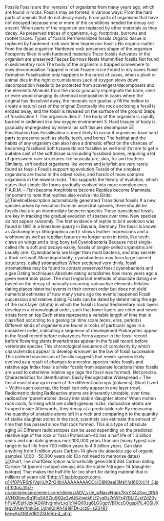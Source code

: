 Fossils
	Fossils are the 'remains' of organisms from many years ago, which are found in rocks. Fossils may be formed in various ways:
		From the hard parts of animals that do not decay easily. 
		From parts of organisms that have not decayed because one or more of the conditions needed for decay are absent.
		When parts of the organism are replaced by other materials as they decay. 
		As preserved traces of organisms, e.g. footprints, burrows and rootlet traces.
	Types of fossils
		Permineralized fossils
			Organic tissue is replaced by hardened rock over time
		Impression fossils
			No organic matter from the dead organism
			Hardened rock preserves shape of the organism
				Footprints filled in with hardened materials
		Trace fossils
			Activates of the organism are preserved
				Faeces
				Burrows
				Nests
		Mummified fossils
			Not found in sedimentary rock
			The body of the organism is trapped somewhere to slow decomposition
				Trapped in resin
				Frozen in ice
				Found in dry caves
	Fossil formation
		Fossilisation only happens in the rarest of cases, when a plant or animal dies in the right circumstances
		Lack of oxygen slows down decomposition
		Needs to be protected from scavengers/decomposers and the elements
		Minerals from the rocks gradually impregnate the bone, shell or even wood changing its chemical composition
		In cases where the original has dissolved away, the minerals can gradually fill the hollow to create a natural cast of the original
		Eventually the rock enclosing a fossil is eroded away, and the fossil is revealed on the surface of the ground
		Steps of fossilisation
			1. The organism dies
			2. The body of the organism is rapidly burned in sediment in a low oxygen environment
			3. Hard tissues of body is gradually impregnated by mineral as soft tissues decompose
			![](https://lh7-us.googleusercontent.com/slidesz/AGV_vUdqVIgiS7Oiv-mcwRyMD1WgaADCEuon70E_jhpxVNqTm-Z98zPPkHPHu7XgkWLnZlE4nNuMw28h73e_GxYA6tw_GZbGLoWUaSDk6dJe22AQ6vdkOkS5p_r8GwEDhHvw4dOxfsFZ_6RX6Fd_3CzhkYwwjBsMLMJbqmAfMza39xkbG_AXYCwsxw=s2048?key=ApXt6fw1BY2SUeRq-4_uhg)
	Fossilisation bias
		Fossilisation is more likely to occur if organisms have hard parts to preserve such as shells, teeth, and bones 
		The habitat and the habits of any organism can also have a dramatic effect on the chances of becoming fossilised
		Soft tissues do not fossilise as well and it’s rare to get a suitable cast of the soft tissue surrounding fossilised bones, requiring a lot of guesswork over structures like musculature, skin, fur and feathers
		Similarly, soft bodied organisms like worms and jellyfish are very rarely found as fossils
	Fossils supporting evolution
		Fossils of the simplest organisms are found in the oldest rocks, and fossils of more complex organisms in the newest rocks. 
		This supports the theory of evolution, which states that simple life forms gradually evolved into more complex ones.
		F.A.R.M. – Fish become Amphibians become Reptiles become Mammals. (Important to note that reptiles also evolve into Birds)
		![TimelineDescription automatically generated](https://lh7-us.googleusercontent.com/slidesz/AGV_vUd8dSvN3A1oMCfcPxpmWkdgnEasEPQ3pRJ0uCDSbI2ZO3nNd4NrCrXr-K5i0D6rOAizWnh1bt6lAD8COv9Rjm_pgAGvgkAAeSpE0UItoJ9VWCXJAb8tVnJdvxcoOUTClfBDHdjQ6fgQVU0XjgcCgxJkWr3o5_ph1NwddWabdKHnQKn9gOYHruM=s2048?key=ApXt6fw1BY2SUeRq-4_uhg)
	Transitional fossils 
		If a new species arises by evolution from an ancestral species, there should be fossils that are an intermediate between species 
		These transitional fossils are key in tracking the gradual evolution of species over time. New species do not appear randomly.
		The first evidence of reptile to bird evolution was found in 1861 in a limestone quarry in Bavaria, Germany
		The fossil is known as Archaeopteryx lithographica and it shows feather impressions and a wishbone as well as reptilian features no longer seen in birds, like teeth, claws on wings and a long bony tail
	Cyanobacteria 
		Because most single-celled life is soft and decays easily, fossils of single-celled organisms are usually rare. 
		Cyanobacteria are larger than most bacteria, and may secrete a thick cell wall. More importantly, cyanobacteria may form large layered structures, called stromatolites
		When sectioned very thinly, fossil stromatolites may be found to contain preserved fossil cyanobacteria and algae
Dating techniques
	Absolute dating
		establishes how many years ago a given event took place. The most important methods of absolute dating are based on the decay of naturally occurring radioactive elements
	Relative dating 
		places historical events in their correct order but does not yield numerical estimates of how many years ago the events happened
	Fossil succession and relative dating
		Fossils can be dated by determining the age of the rock layer (strata) in which the fossil is found
			Sedimentary rock layers develop in a chronological order, such that lower layers are older and newer strata form on top
			Each strata represents a variable length of time that is classified according to a geological time scale (eons, eras, periods)
		Different kinds of organisms are found in rocks of particular ages in a consistent order, indicating a sequence of development
			Prokaryotes appear in the fossil record before eukaryotes
			Ferns appear in the fossil record before flowering plants
			Invertebrates appear in the fossil record before vertebrate species
		This chronological sequence of complexity by which characteristics appear to develop is known as the law of fossil succession. This ordered succession of fossils suggests that newer species likely evolved as a result of changes to ancestral species
	Index fossils and relative age
		Index fossils
			similar fossils from separate locations
		Index fossils are used to determine relative age (age the fossil was formed).
			 Not precise.
		Characteristics for identification:
			Easily Recognizable 
			Widespread = The fossil must show up in each of the different outcrops (columns).
			Short Lived = Within each outcrop, the fossil can only appear in one layer (row).
	Radiometric dating
		Radioactive atoms are inherently unstable; over time, radioactive ‘parent atoms’ decay into stable ‘daughter atoms’
		When molten rock cools, forming what are called igneous rocks, radioactive atoms are trapped inside 
		Afterwards, they decay at a predictable rate 
		By measuring the quantity of unstable atoms left in a rock and comparing it to the quantity of stable daughter atoms in the rock, scientists can estimate the amount of time that has passed since that rock formed. This is a type of absolute aging
		![](https://lh7-us.googleusercontent.com/slidesz/AGV_vUdDjVdhyHxbVyzHa4j6A1kIGh7uGecSEb51ALxX1P2k_LUb1GSvjMZOfW68FZpriSIsUupEEp_6wq4Xss9pt2Ajetgsz1_wfH3S2kvL5wAp4UJaURCLklB6pTm2CYUydm8xVgiKNtW4NXo9h0cjo41A8N6MenyxQdskHg501t0-WbLLPVNvDjs=s2048?key=ApXt6fw1BY2SUeRq-4_uhg)
		Different radioisotopes can be used depending on the predicted relative age of the rock or fossil 
			Potassium-40 has a half life of 1.3 billion years and can date igneous rock 100,000 years 
			Uranium (many types) can range in half life from 700 million years to 4.5 billion years. Can date anything from 1 million years 
			Carbon-14 gives the absolute age of organic samples 1,000 - 50,000 years old
			(Do not need to memorise dates)
		![Chart, line chartDescription automatically generated|384](https://lh7-us.googleusercontent.com/slidesz/AGV_vUexyNvYb82FZWbzSIzZe3TuL_02sbDA6wbKo7heRCn9rT-ksIy8dWWG9K7FxPsV2arc1OF2PGa24FinYIucwI0nc8UMyqITydsjopr-qqwOxJbLVbW96uGHONM9Adny1prMs5jHiOaJJRZP98HU0a_OM5WvjyniuYcNqsPcU7RvyuVZE5Yw1w=s2048?key=ApXt6fw1BY2SUeRq-4_uhg)
		Carbon dating
			Carbon-14 (parent isotope) decays into the stable Nitrogen-14 (daughter isotope)
			That makes the half-life far too short for dating material that is millions of years old
			![http://1.bp.blogspot.com/-q1KfOPVR0r8/VgHUXZrQ4bI/AAAAAAAACCc/O8N0eel3MsY/s1600/c14_3.jpg](https://lh7-us.googleusercontent.com/slidesz/AGV_vUe_wNaxyNgek7KxY34zSvq_0Rr54VHXRimv9q1PjuSASZjuSKQe2wU6JhwtkFLfZygDz7nWFr4YBLIZJxfZdZ0yhFsAVEpHJzkIAQWdvgmIwLxq1c1i4Q00zg6LGGgptVBOczGOgspl7lL4GSlJXlegvXAeV4mkGs_UdmKdiAh498IFDt-Jcz8=s2048?key=ApXt6fw1BY2SUeRq-4_uhg)
			









